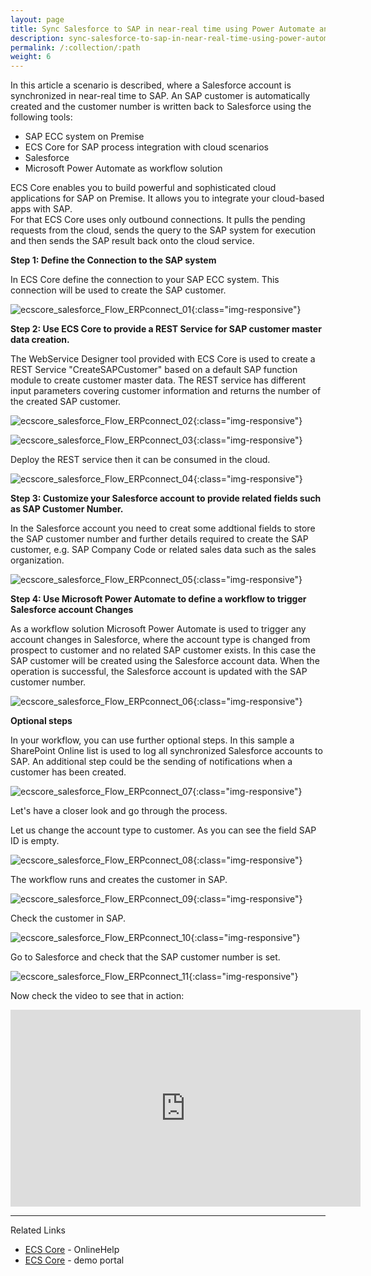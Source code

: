 ```yaml
---
layout: page
title: Sync Salesforce to SAP in near-real time using Power Automate and ECS Core
description: sync-salesforce-to-sap-in-near-real-time-using-power-automate-and-ecs-core
permalink: /:collection/:path
weight: 6
---
```


In this article a scenario is described, where a Salesforce account is synchronized in near-real time to SAP. An SAP customer is automatically created and the customer number is written back to Salesforce using the following tools:

- SAP ECC system on Premise
- ECS Core for SAP process integration with cloud scenarios
- Salesforce
- Microsoft Power Automate as workflow solution

ECS Core enables you to build powerful and sophisticated cloud applications for SAP on Premise. It allows you to integrate your cloud-based apps with SAP. <br> For that ECS Core uses only outbound connections. It pulls the pending requests from the cloud, sends the query to the SAP system for execution and then sends the SAP result back onto the cloud service.

**Step 1: Define the Connection to the SAP system** <br>

In ECS Core define the connection to your SAP ECC system. This connection will be used to create the SAP customer.

![ecscore_salesforce_Flow_ERPconnect_01](/img/contents/ecscore/ecscore_salesforce_Flow_ERPconnect_01.png){:class="img-responsive"}

**Step 2: Use ECS Core to provide a REST Service for SAP customer master data creation.** <br>

The WebService Designer tool provided with ECS Core is used to create a REST Service "CreateSAPCustomer" based on a default SAP function module to create customer master data. The REST service has different input parameters covering customer information and returns the number of the created SAP customer.

![ecscore_salesforce_Flow_ERPconnect_02](/img/contents/ecscore/ecscore_salesforce_Flow_ERPconnect_02.png){:class="img-responsive"}

![ecscore_salesforce_Flow_ERPconnect_03](/img/contents/ecscore/ecscore_salesforce_Flow_ERPconnect_03.png){:class="img-responsive"}

Deploy the REST service then it can be consumed in the cloud.

![ecscore_salesforce_Flow_ERPconnect_04](/img/contents/ecscore/ecscore_salesforce_Flow_ERPconnect_04.png){:class="img-responsive"}

**Step 3: Customize your Salesforce account to provide related fields such as SAP Customer Number.** <br>

In the Salesforce account you need to creat some addtional fields to store the SAP customer number and further details required to create the SAP customer, e.g. SAP Company Code or related sales data such as the sales organization.

![ecscore_salesforce_Flow_ERPconnect_05](/img/contents/ecscore/ecscore_salesforce_Flow_ERPconnect_05.png){:class="img-responsive"}

**Step 4: Use Microsoft Power Automate to define a workflow to trigger Salesforce account Changes** <br>

As a workflow solution Microsoft Power Automate is used to trigger any account changes in Salesforce, where the account type is changed from prospect to customer and no related SAP customer exists. In this case the SAP customer will be created using the Salesforce account data. When the operation is successful, the Salesforce account is updated with the SAP customer number.

![ecscore_salesforce_Flow_ERPconnect_06](/img/contents/ecscore/ecscore_salesforce_Flow_ERPconnect_06.png){:class="img-responsive"}

**Optional steps** <br> 

In your workflow, you can use further optional steps. In this sample a SharePoint Online list is used to log all synchronized Salesforce accounts to SAP. An additional step could be the sending of notifications when a customer has been created.

![ecscore_salesforce_Flow_ERPconnect_07](/img/contents/ecscore/ecscore_salesforce_Flow_ERPconnect_07.png){:class="img-responsive"}

Let's have a closer look and go through the process. 

Let us change the account type to customer. As you can see the field SAP ID is empty.

![ecscore_salesforce_Flow_ERPconnect_08](/img/contents/ecscore/ecscore_salesforce_Flow_ERPconnect_08.png){:class="img-responsive"}

The workflow runs and creates the customer in SAP.

![ecscore_salesforce_Flow_ERPconnect_09](/img/contents/ecscore/ecscore_salesforce_Flow_ERPconnect_09.png){:class="img-responsive"}

Check the customer in SAP.

![ecscore_salesforce_Flow_ERPconnect_10](/img/contents/ecscore/ecscore_salesforce_Flow_ERPconnect_10.png){:class="img-responsive"}

Go to Salesforce and check that the SAP customer number is set.

![ecscore_salesforce_Flow_ERPconnect_11](/img/contents/ecscore/ecscore_salesforce_Flow_ERPconnect_11.png){:class="img-responsive"}

Now check the video to see that in action:

<iframe width="560" height="315"
src="https://www.youtube.com/embed/ZCoTA1G5NJQ"
frameborder="0"
allow="accelerometer; autoplay; clipboard-write; encrypted-media; gyroscope; picture-in-picture"
allowfullscreen></iframe>

*****
Related Links <br>

- [ECS Core](https://help.theobald-software.com/en/ecs-core/) - OnlineHelp <br>
- [ECS Core](https://theobald-software.com/en/ecs-core/demo-portal/) - demo portal <br>


